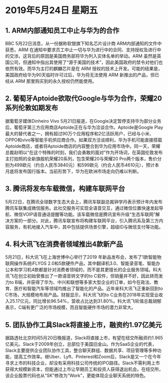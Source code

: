 # 2019年5月24日 星期五
## 1. ARM内部通知员工中止与华为的合作
BBC 5月22日消息，从一份据称软银旗下知名芯片设计商 ARM内部通知的文件中获悉，ARM 在通知中要求员工中止一切与华为进行中的合同、支持授权及进行中的交涉。这背后的原因是美国商务部将华为列入实体名单的举动。ARM 虽然是英国公司，但通知中指出其使用了“源于美国的技术”，因此美国政府的禁令对他们也依然有效。而华为主打的麒麟芯片是在 ARM 授权的技术上开发。可能的结果是，美国政府给华为90天临时许可过后，华为将无法使用 ARM 新推出的产品，但已经从 ARM 那里购买到的永久授权仍然能使用。

## 2. 葡萄牙Aptoide欲取代Google与华为合作，荣耀20系列伦敦如期发布
据葡萄牙媒体Dinheiro Vivo 5月21日报道，在Google决定暂停支持华为部分业务后，葡萄牙第三方应用商店Aptoide正在与华为洽谈合作。Aptoide是Google Play最大的替代者之一，拥有超过90万个应用程序和2亿活跃用户，已经与小米、OPPO和vivo等智能手机供应商合作。如果双方洽谈顺利，华为手机可能直接搭载Aptoide商店，或者将Aptoide商店的内容整合到华为应用市场中。同一天，荣耀总裁赵明以“在这个特殊的时刻，我们会勇敢的面对”作为开场词，在英国伦敦发布主打拍照的全新旗舰机荣耀20系列，包含荣耀20与荣耀20 Pro两个版本，售价分别为499欧元（约合人民币3840元）和599欧元（约合人民币4610元），预计本月底将发布国行版本。当前形势下，华为在欧洲市场走向仍难以判断。

## 3. 腾讯将发布车载微信，构建车联网平台
5月22日，在腾讯全球数字生态大会上，腾讯车联副总裁钟学丹表示预计年内发布腾讯车联集成微信服务。此社交服务可实现全语音交互，通过微信位置快速发起导航、微信VOIP语音通话提醒等功能。该车载微信是腾讯宣布升级“生态车联网”解决方案的一部分。对此，腾讯车联宣布将构建车联网平台，引入腾讯系及第三方内容服务，有机地接入汽车中，其中包括提供场景引擎，超级ID与微信支付等功能。

## 4. 科大讯飞在消费者领域推出4款新产品
5月21日，科大讯飞在上海世博中心举行了2019 年新品发布会，发布了1款智能物联网操作系统iFLYOS 2.0和5款硬件产品，其中翻译机3.0、智能录音笔、智能办公本和学习机4款都是针对消费者领域的，而不是其更擅长的企业服务领域。科大讯飞在创立初始曾推出了一款语音转文字的to C软件，但销量并不好，因此转而发力to B端，并获得了华为、中兴和联想等多家大型企业的订单，如今在政法、教育、医疗和智能汽车等领域均推出了智能化的产品。近年来科大讯飞正重新回到to C市场，大规模地布局产品。财报显示，科大讯飞的to C业务在2018年实现营业收入25.17亿元，同比增长96.54%，营收占比达到31.80%。科大讯飞轮值总裁胡郁表示，C端有更广泛的市场规模，而且智能硬件市场的潜力非常大。

## 5. 团队协作工具Slack将直接上市，融资约1.97亿美元
据路透社北京时间5月20日晚报道，Slack将直接上市，有望在纽交所融资约1.965亿美元。Slack于2009年创立，总部位于美国旧金山。作为SaaS企业的代表，Slack主要提供企业团队协作工具，整合聊天群组、数据共享、项目管理等多种功能，提高工作效率。继Uber、Lyft、Pinterest和Zoom后，Slack是又一个在今年寻求上市的科技企业，却没有采用科技公司传统的IPO路径。Slack不需利用上市获得大规模新资本，但能通过上市让早期员工和投资人获得退出机会。在纽交所，该企业股票代码也从“SK”修改为“Work”，更能体现企业聊天系统的特色。